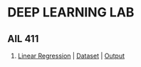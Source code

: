 # DEEP LEARNING LAB
## AIL 411

1. [Linear Regression](https://github.com/don-sabu/deep-learning-basics/blob/main/programs/linear_regression.py) | [Dataset](https://github.com/don-sabu/deep-learning-basics/blob/main/dataset/height-weight.csv) | [Output](https://github.com/don-sabu/deep-learning-basics/blob/main/output/Linear_regression_output.png)
